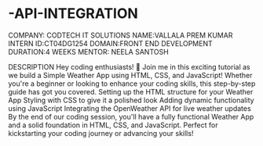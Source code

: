 # -API-INTEGRATION
COMPANY: CODTECH IT SOLUTIONS
NAME:VALLALA PREM KUMAR
INTERN ID:CT04DG1254
DOMAIN:FRONT END DEVELOPMENT
DURATION:4 WEEKS
MENTOR: NEELA SANTOSH

DESCRIPTION
Hey coding enthusiasts! 🚀 Join me in this exciting tutorial as we build a Simple Weather App using HTML, CSS, and JavaScript! Whether you're a beginner or looking to enhance your coding skills, this step-by-step guide has got you covered.
Setting up the HTML structure for your Weather App
Styling with CSS to give it a polished look
Adding dynamic functionality using JavaScript
Integrating the OpenWeather API for live weather updates
By the end of our coding session, you'll have a fully functional Weather App and a solid foundation in HTML, CSS, and JavaScript. Perfect for kickstarting your coding journey or advancing your skills!
